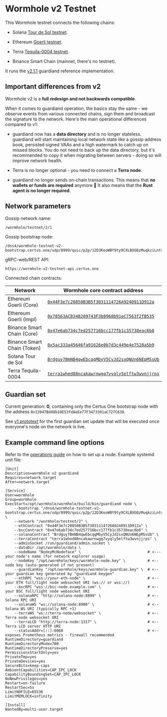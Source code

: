 # Wormhole v2 Testnet

This Wormhole testnet connects the following chains:

- Solana [Tour de Sol testnet](https://docs.solana.com/clusters#testnet).

- Ethereum [Goerli testnet](https://goerli.net).

- Terra [Tequila-0004 testnet](https://finder.terra.money/tequila-0004/).

- Binance Smart Chain (mainnet, there's no testnet).

It runs the [v2.1.1](https://github.com/certusone/wormhole/releases/tag/v2.1.1) guardiand reference implementation.

## Important differences from v2

Wormhole v2 is a **full redesign and not backwards compatible**.

When it comes to guardiand operation, the basics stay the same - we observe events from various connected chains,
sign them and broadcast the signature to the network. Here's the main operational differences compared to v1:

- guardiand now has a **data directory** and is no longer stateless. guardiand will start maintaining local
  network state like a gossip address book, persisted signed VAAs and a high watermark to catch up on missed blocks.
  You do not need to back up the data directory, but it's recommended to copy it when migrating between servers -
  doing so will improve network health.
  
- Terra is no longer optional - you need to connect a **Terra node**.

- guardiand no longer sends on-chain transactions. This means that **no wallets or funds are required** anymore 🎉
  It also means that the **Rust agent is no longer required**.

## Network parameters

Gossip network name:

    /wormhole/testnet/2/1

Gossip bootstrap node:

    /dns4/wormhole-testnet-v2-bootstrap.certus.one/udp/8999/quic/p2p/12D3KooWBY9ty9CXLBXGQzMuqkziLntsVcyz4pk1zWaJRvJn6Mmt

gRPC-web/REST API:

    https://wormhole-v2-testnet-api.certus.one

Connected chain contracts:

| Network                       | Wormhole core contract address                 |
|-------------------------------|------------------------------------------------|
| Ethereum Goerli (Core)  | [`0x44F3e7c20850B3B5f3031114726A9240911D912a`](https://goerli.etherscan.io/address/0x44F3e7c20850B3B5f3031114726A9240911D912a) |
| Ethereum Goerli (Impl)   | [`0x78563ACB348209743F3b0968b91eC7563f2fB535`](https://goerli.etherscan.io/address/0x78563ACB348209743F3b0968b91eC7563f2fB535) |
| Binance Smart Chain (Core)  | [`0x47e6ab734c7ed257716bcc177fb1c35738eac6b8`](https://bscscan.com/address/0x47e6ab734c7ed257716bcc177fb1c35738eac6b8) |
| Binance Smart Chain (Token)   | [`0x5ac333a45646fa91626e0b7d3c449e4e7528a5b9`](https://bscscan.com/address/0x5ac333a45646fa91626e0b7d3c449e4e7528a5b9) |
| Solana Tour de Sol        | [`Brdguy7BmNB4qwEbcqqMbyV5CyJd2sxQNUn6NEpMSsUb`](https://explorer.solana.com/address/Brdguy7BmNB4qwEbcqqMbyV5CyJd2sxQNUn6NEpMSsUb?cluster=testnet) |
| Terra Tequila-0004        | [`terra1whed88ncakawrnwgq7vyqly5elftw3wvnjjrps`](https://finder.terra.money/tequila-0004/address/terra1whed88ncakawrnwgq7vyqly5elftw3wvnjjrps) |

## Guardian set

Current generation: **0**, containing only the Certus One bootstrap node with the
address `0x13947Bd48b18E53fdAeEe77F3473391aC727C638`.

See [v1.prototext](guardianset/v1.prototxt) for the first guardian set update that will be executed once everyone's
node on the network is live.

## Example command line options

Refer to the [operations guide](https://github.com/certusone/wormhole/blob/dev.v2/docs/operations.md) on how to set up a node.
Example systemd unit file:

```
[Unit]
Description=wormhole v2 guardiand
Requires=network.target
After=network.target

[Service]
User=wormhole
Group=wormhole
ExecStart=/opt/wormhole/wormhole/build/bin/guardiand node \
    --bootstrap "/dns4/wormhole-testnet-v2-bootstrap.certus.one/udp/8999/quic/p2p/12D3KooWBY9ty9CXLBXGQzMuqkziLntsVcyz4pk1zWaJRvJn6Mmt" \
    --network "/wormhole/testnet/2" \
    --ethContract "0x44F3e7c20850B3B5f3031114726A9240911D912a" \
    --bscContract "0x47e6ab734c7ed257716bcc177fb1c35738eac6b8" \
    --solanaContract "Brdguy7BmNB4qwEbcqqMbyV5CyJd2sxQNUn6NEpMSsUb" \
    --terraContract "terra1whed88ncakawrnwgq7vyqly5elftw3wvnjjrps" \
    --adminSocket /run/guardiand/admin.socket \
    --dataDir /opt/wormhole/data \
    --nodeName "NodeyMcNodeface" \                              # <--- your node's name (for network explorer usage)
    --nodeKey "/opt/wormhole/keys/wormhole-node.key" \          # <-- node key (auto-generated if not present)
    --guardianKey "/opt/wormhole/keys/wormhole-guardian.key" \  # <-- your guardian key generated by "guardiand keygen"
    --ethRPC "wss://your-eth-node" \                            # <-- your ETH full/light node websocket URI (ws:// or wss://)
    --bscRPC "wss://bsc-node.example.com" \                     # <-- your BSC full/light node websocket URI
    --solanaRPC "http://solana-node:8899" \                     # <-- Solana RPC URI
    --solanaWS "ws://solana-node:8900" \                        # <-- Solana WS URI (typically RPC +1)
    --terraWS "ws://terra-node/websocket" \                     # <-- Terra node websocket URI
    --terraLCD "http://terra-node:1317" \                       # <-- Terra LCD server HTTP URI
    --statusAddr=[::]:6060                                      # <-- exposes Prometheus metrics - firewall recommended
RuntimeDirectory=guardiand
RuntimeDirectoryMode=700
RuntimeDirectoryPreserve=yes
PermissionsStartOnly=yes
PrivateTmp=yes
PrivateDevices=yes
SecureBits=keep-caps
AmbientCapabilities=CAP_IPC_LOCK
CapabilityBoundingSet=CAP_IPC_LOCK
NoNewPrivileges=yes
Restart=on-failure
RestartSec=5s
LimitNOFILE=65536
LimitMEMLOCK=infinity

[Install]
WantedBy=multi-user.target
```
